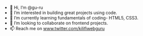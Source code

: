 - 👋 Hi, I’m @gu-ru
- 👀 I’m interested in building great projects using code.
- 🌱 I’m currently learning fundamentals of coding- HTML5, CSS3.
- 💞️ I’m looking to collaborate on frontend projects.
- 📫 Reach me on www.twitter.com/kilifiwebguru

<!---
gu-ru/gu-ru is a ✨ special ✨ repository because its `README.md` (this file) appears on your GitHub profile.
You can click the Preview link to take a look at your changes.
--->
